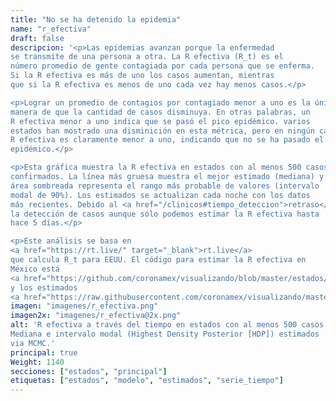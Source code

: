 ```yaml
---
title: "No se ha detenido la epidemia"
name: "r_efectiva"
draft: false
descripcion: '<p>Las epidemias avanzan porque la enfermedad
se transmite de una persona a otra. La R efectiva (R_t) es el
número promedio de gente contagiada por cada persona que se enferma.
Si la R efectiva es más de uno los casos aumentan, mientras
que si la R efectiva es menos de uno cada vez hay menos casos.</p>

<p>Lograr un promedio de contagios por contagiado menor a uno es la única
manera de que la cantidad de casos disminuya. En otras palabras, un
R efectiva menor a uno indica que se pasó el pico epidémico. varios
estados han mostrado una disminición en esta métrica, pero en ningún caso la
R efectiva es claramente menor a uno, indicando que no se ha pasado el pico
epidémico.</p>

<p>Esta gráfica muestra la R efectiva en estados con al menos 500 casos
confirmados. La línea más gruesa muestra el mejor estimado (mediana) y el
área sombreada representa el rango más probable de valores (intervalo
modal de 90%). Los estimados se actualizan cada noche con los datos
más recientes. Debido al <a href="/clinicos#tiempo_deteccion">retraso</a> en
la detección de casos aunque sólo podemos estimar la R efectiva hasta
hace 5 días.</p>

<p>Este análisis se basa en
<a href="https://rt.live/" target="_blank">rt.live</a>
que calcula R_t para EEUU. El código para estimar la R efectiva en
México está
<a href="https://github.com/coronamex/visualizando/blob/master/estados/rt.live.ipynb" target="_blank">aquí</a>
y los estimados
<a href="https://raw.githubusercontent.com/coronamex/visualizando/master/estimados/rt_live_estimados.csv" target="_blank"> aquí</a>.</p>'
imagen: "imagenes/r_efectiva.png"
imagen2x: "imagenes/r_efectiva@2x.png"
alt: 'R efectiva a través del tiempo en estados con al menos 500 casos.
Mediana e intervalo modal (Highest Density Posterior [HDP]) estimados
via MCMC.'
principal: true
Weight: 1140
secciones: ["estados", "principal"]
etiquetas: ["estados", "modelo", "estimados", "serie_tiempo"]
---
```

